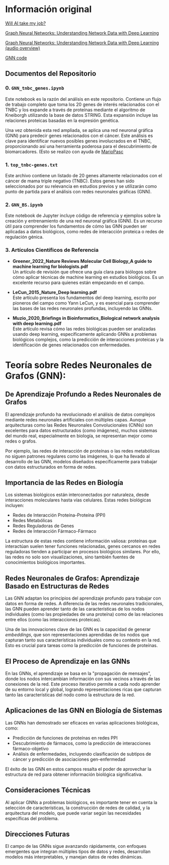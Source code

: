 # Información original

[Will AI take my job?](https://amoyag.github.io/GNN/Will_AI_take_my_job)

[Graph Neural Networks: Understanding Network Data with Deep Learning](https://amoyag.github.io/GNN/gnn)

[Graph Neural Networks: Understanding Network Data with Deep Learning (audio overview)](https://amoyag.github.io/GNN/Graph_Neural_Networks_SystemsBiology.mp3?raw=true)

[GNN code](https://github.com/amoyag/GNN/blob/main/GNN_BS.ipynb)


## Documentos del Repositorio

### 0. **`GNN_tnbc_genes.ipynb`** 
Este notebook es la razón del análisis en este repositorio. Contiene un flujo de trabajo completo que toma los 20 genes de interés relacionados con el TNBC y los expande a través de proteínas mediante el algoritmo de Kneiborgh utilizando la base de datos STRING. Esta expansión incluye las relaciones proteicas basadas en la expresión genética.

Una vez obtenida esta red ampliada, se aplica una red neuronal gráfica (GNN) para predecir genes relacionados con el cáncer. Este análisis es clave para identificar nuevos posibles genes involucrados en el TNBC, proporcionando así una herramienta poderosa para el descubrimiento de biomarcadores. (Esto se realizo con ayuda de [MarioPasc](https://github.com/MarioPasc)

### 1. `top_tnbc-genes.txt`
Este archivo contiene un listado de 20 genes altamente relacionados con el cáncer de mama triple negativo (TNBC). Estos genes han sido seleccionados por su relevancia en estudios previos y se utilizarán como punto de partida para el análisis con redes neuronales gráficas (GNN).

### 2. `GNN_BS.ipynb`
Este notebook de Jupyter incluye código de referencia y ejemplos sobre la creación y entrenamiento de una red neuronal gráfica (GNN). Es un recurso útil para comprender los fundamentos de cómo las GNN pueden ser aplicadas a datos biológicos, como redes de interacción proteica o redes de regulación génica.

### 3. Artículos Científicos de Referencia
- **Greener_2022_Nature Reviews Molecular Cell Biology_A guide to machine learning for biologists.pdf**  
  Un artículo de revisión que ofrece una guía clara para biólogos sobre cómo aplicar técnicas de machine learning en estudios biológicos. Es un excelente recurso para quienes están empezando en el campo.
  
- **LeCun_2015_Nature_Deep learning.pdf**  
  Este artículo presenta los fundamentos del deep learning, escrito por pioneros del campo como Yann LeCun, y es esencial para comprender las bases de las redes neuronales profundas, incluyendo las GNNs.
  
- **Muzio_2020_Briefings in Bioinformatics_Biological network analysis with deep learning.pdf**  
  Este artículo revisa cómo las redes biológicas pueden ser analizadas usando deep learning, específicamente aplicando GNNs a problemas biológicos complejos, como la predicción de interacciones proteicas y la identificación de genes relacionados con enfermedades.

# Teoría sobre Redes Neuronales de Grafos (GNN):

## De Aprendizaje Profundo a Redes Neuronales de Grafos
El aprendizaje profundo ha revolucionado el análisis de datos complejos mediante redes neuronales artificiales con múltiples capas. Aunque arquitecturas como las Redes Neuronales Convolucionales (CNNs) son excelentes para datos estructurados (como imágenes), muchos sistemas del mundo real, especialmente en biología, se representan mejor como redes o grafos. 

Por ejemplo, las redes de interacción de proteínas o las redes metabólicas no siguen patrones regulares como las imágenes, lo que ha llevado al desarrollo de las GNN, modelos diseñados específicamente para trabajar con datos estructurados en forma de redes.

## Importancia de las Redes en Biología
Los sistemas biológicos están interconectados por naturaleza, desde interacciones moleculares hasta vías celulares. Estas redes biológicas incluyen:

- Redes de Interacción Proteína-Proteína (PPI)
- Redes Metabólicas
- Redes Reguladoras de Genes
- Redes de Interacción Fármaco-Fármaco

La estructura de estas redes contiene información valiosa: proteínas que interactúan suelen tener funciones relacionadas, genes cercanos en redes reguladoras tienden a participar en procesos biológicos similares. Por ello, las redes no solo son visualizaciones, sino también fuentes de conocimientos biológicos importantes.

## Redes Neuronales de Grafos: Aprendizaje Basado en Estructuras de Redes
Las GNN adaptan los principios del aprendizaje profundo para trabajar con datos en forma de redes. A diferencia de las redes neuronales tradicionales, las GNN pueden aprender tanto de las características de los nodos individuales (como las propiedades de una proteína) como de las relaciones entre ellos (como las interacciones proteicas).

Una de las innovaciones clave de las GNN es la capacidad de generar *embeddings*, que son representaciones aprendidas de los nodos que capturan tanto sus características individuales como su contexto en la red. Esto es crucial para tareas como la predicción de funciones de proteínas.

## El Proceso de Aprendizaje en las GNNs
En las GNNs, el aprendizaje se basa en la "propagación de mensajes", donde los nodos intercambian información con sus vecinos a través de las conexiones de la red. Este proceso iterativo permite a cada nodo aprender de su entorno local y global, logrando representaciones ricas que capturan tanto las características del nodo como la estructura de la red.

## Aplicaciones de las GNN en Biología de Sistemas
Las GNNs han demostrado ser eficaces en varias aplicaciones biológicas, como:

- Predicción de funciones de proteínas en redes PPI
- Descubrimiento de fármacos, como la predicción de interacciones fármaco-objetivo
- Análisis de enfermedades, incluyendo clasificación de subtipos de cáncer y predicción de asociaciones gen-enfermedad

El éxito de las GNN en estos campos resalta el poder de aprovechar la estructura de red para obtener información biológica significativa.

## Consideraciones Técnicas
Al aplicar GNNs a problemas biológicos, es importante tener en cuenta la selección de características, la construcción de redes de calidad, y la arquitectura del modelo, que puede variar según las necesidades específicas del problema.

## Direcciones Futuras
El campo de las GNNs sigue avanzando rápidamente, con enfoques emergentes que integran múltiples tipos de datos y redes, desarrollan modelos más interpretables, y manejan datos de redes dinámicas.
